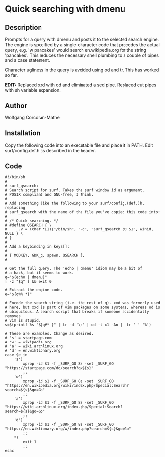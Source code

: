 Quick searching with dmenu
==========================

Description
-----------

Prompts for a query with dmenu and posts it to the selected search engine.
The engine is specified by a single-character code that precedes the
actual query, e.g. 'w pancakes' would search en.wikipedia.org for the string
'pancakes'. This reduces the necessary shell plumbing to a couple of pipes
and a case statement.

Character ugliness in the query is avoided using od and tr. This
has worked so far.

**EDIT:** Replaced xxd with od and eliminated a sed pipe. Replaced cut pipes
with sh variable expansion.

Author
------

Wolfgang Corcoran-Mathe

Installation
------------

Copy the following code into an executable file and place it in PATH. Edit
surf/config.def.h as described in the header.

Code
----

	#!/bin/sh
	#
	# surf_qsearch:
	# Search script for surf. Takes the surf window id as argument.
	# POSIX compliant and GNU-free, I think.
	#
	# Add something like the following to your surf/config.(def.)h, replacing
	# surf_qsearch with the name of the file you've copied this code into:
	#
	# /* Quick searching. */
	# #define QSEARCH { \
	#     .v = (char *[]){"/bin/sh", "-c", "surf_qsearch $0 $1", winid, NULL } \
	# }
	#
	# Add a keybinding in keys[]:
	#
	# { MODKEY, GDK_q, spawn, QSEARCH },
	#

	# Get the full query. The 'echo | dmenu' idiom may be a bit of
	# a hack, but it seems to work.
	q="$(echo | dmenu)"
	[ -z "$q" ] && exit 0

	# Extract the engine code.
	e="${q%% *}"

	# Encode the search string (i.e. the rest of q). xxd was formerly used
	# here, but xxd is part of vim packages on some systems, whereas od is
	# ubiquitous. A search script that breaks if someone accidentally removes
	# vim is stupid.
	s=$(printf %s "${q#* }" | tr -d '\n' | od -t x1 -An |  tr ' ' '%')

	# These are examples. Change as desired.
	# 's' = startpage.com
	# 'w' = wikipedia.org
	# 'a' = wiki.archlinux.org
	# 'd' = en.wiktionary.org
	case $e in
		's')
			xprop -id $1 -f _SURF_GO 8s -set _SURF_GO "https://startpage.com/do/search?q=${s}"
			;;
		'w')
			xprop -id $1 -f _SURF_GO 8s -set _SURF_GO "https://en.wikipedia.org/wiki/index.php/Special:Search?search=${s}&go=Go"
			;;
		'a')
			xprop -id $1 -f _SURF_GO 8s -set _SURF_GO "https://wiki.archlinux.org/index.php/Special:Search?search=${s}&go=Go"
			;;
		'd')
			xprop -id $1 -f _SURF_GO 8s -set _SURF_GO "https://en.wiktionary.org/w/index.php?search=${s}&go=Go"
			;;
		*)
			exit 1
			;;
	esac

